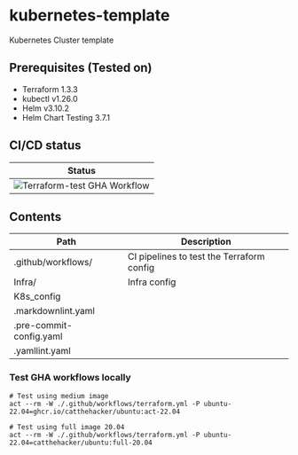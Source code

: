 # kubernetes-template

Kubernetes Cluster template

## Prerequisites (Tested on)

- Terraform 1.3.3
- kubectl v1.26.0
- Helm v3.10.2
- Helm Chart Testing 3.7.1

## CI/CD status

| Status |
| -------|
| ![Terraform-test GHA Workflow](https://github.com/andrey-asoskov/kubernetes-template/actions/workflows/terraform.yml/badge.svg) |

## Contents

| Path                    | Description                                                              |
|-------------------------|--------------------------------------------------------------------------|
| .github/workflows/      | CI pipelines to test the Terraform config                                |
| Infra/                  | Infra config                                                             |
| K8s_config              |
| .markdownlint.yaml      |
| .pre-commit-config.yaml |
| .yamllint.yaml          |

### Test GHA workflows locally

```commandline
# Test using medium image
act --rm -W ./.github/workflows/terraform.yml -P ubuntu-22.04=ghcr.io/catthehacker/ubuntu:act-22.04

# Test using full image 20.04
act --rm -W ./.github/workflows/terraform.yml -P ubuntu-22.04=catthehacker/ubuntu:full-20.04
```
